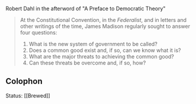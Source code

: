 Robert Dahl in the afterword of "A Preface to Democratic Theory"
> At the Constitutional Convention, in the *Federalist*, and in letters and other writings of the time, James Madison regularly sought to answer four questions: 
> 1. What is the new system of government to be called? 
> 2. Does a common good exist and, if so, can we know what it is?
> 3. What are the major threats to achieving the common good? 
> 4. Can these threats be overcome and, if so, how?


## Colophon
Status: [[Brewed]]